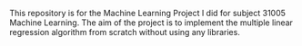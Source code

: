 This repository is for the Machine Learning Project I did for subject 31005 Machine Learning. The aim of the project is to implement the multiple linear regression algorithm from scratch without using any libraries. 
